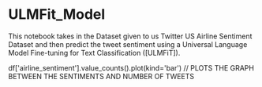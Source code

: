 # ULMFit_Model

This notebook takes in the Dataset given to us Twitter US Airline Sentiment Dataset and then predict the tweet sentiment using a Universal Language Model Fine-tuning for Text Classification ([ULMFiT]).

df['airline_sentiment'].value_counts().plot(kind='bar') // PLOTS THE GRAPH BETWEEN THE SENTIMENTS AND NUMBER OF TWEETS 


